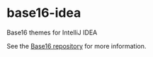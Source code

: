 base16-idea
===========

Base16 themes for IntelliJ IDEA

See the [Base16 repository](https://github.com/chirskempson/base16) for more information.
